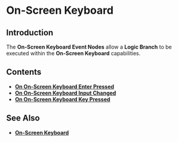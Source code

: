 # On-Screen Keyboard

## Introduction

The **On-Screen Keyboard Event Nodes** allow a **Logic Branch** to be executed within the **On-Screen Keyboard** capabilities. 
## Contents

* [**On On-Screen Keyboard Enter Pressed**](on-onscreen-keyboard-enter-pressed.md)
* [**On On-Screen Keyboard Input Changed**](on-onscreen-keyboard-input-changed.md)
* [**On On-Screen Keyboard Key Pressed**](ononscreenkeyboardpressed.md)


## See Also 

* [**On-Screen Keyboard**](../../incari/on-screenkeyboard/README.md)